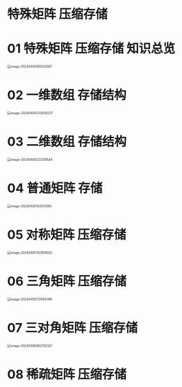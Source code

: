# 特殊矩阵 压缩存储 



# 01 特殊矩阵 压缩存储 知识总览

<img src="https://cvp.oss-cn-shanghai.aliyuncs.com/picgo/202404041853660.png" alt="image-20240404185342587" style="zoom:50%;" />



# 02 一维数组 存储结构

<img src="https://cvp.oss-cn-shanghai.aliyuncs.com/picgo/202404042035366.png" alt="image-20240404203554237" style="zoom:50%;" />



# 03 二维数组 存储结构

<img src="https://cvp.oss-cn-shanghai.aliyuncs.com/picgo/202404042232003.png" alt="image-20240404223241544" style="zoom:50%;" />



# 04 普通矩阵 存储

<img src="https://cvp.oss-cn-shanghai.aliyuncs.com/picgo/202404051435528.png" alt="image-20240405143531360" style="zoom:50%;" />



# 05 对称矩阵 压缩存储

<img src="https://cvp.oss-cn-shanghai.aliyuncs.com/picgo/202404051429740.png" alt="image-20240405142909002" style="zoom:50%;" />



# 06 三角矩阵 压缩存储

<img src="https://cvp.oss-cn-shanghai.aliyuncs.com/picgo/202404051729586.png" alt="image-20240405172954398" style="zoom:50%;" />



# 07 三对角矩阵 压缩存储

<img src="https://cvp.oss-cn-shanghai.aliyuncs.com/picgo/202404060827602.png" alt="image-20240406082700321" style="zoom:50%;" />



# 08 稀疏矩阵 压缩存储

